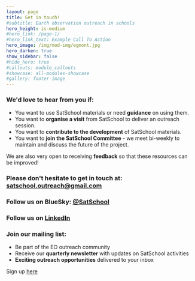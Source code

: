 ```yaml
---
layout: page
title: Get in touch!
#subtitle: Earth observation outreach in schools
hero_height: is-medium
#hero_link: /page-1/
#hero_link_text: Example Call To Action
hero_image: /img/mod-img/egmont.jpg
hero_darken: true
show_sidebar: false
#hide_hero: true
#callouts: module_callouts
#showcase: all-modules-showcase
#gallery: footer-image
---
```

### We'd love to hear from you if:

- You want to use SatSchool materials or need **guidance** on using them.
- You want to **organise a visit** from SatSchool to deliver an outreach session.
- You want to **contribute to the development** of SatSchool materials.
- You want to **join the SatSchool Committee** - we meet bi-weekly to maintain and discuss the future of the project.

We are also very open to receiving **feedback** so that these resources can be improved!

### Please don't hesitate to get in touch at: [satschool.outreach@gmail.com](mailto:satschool.outreach@gmail.com)

### Follow us on BlueSky: [@SatSchool](https://bsky.app/profile/satschool.bsky.social)
### Follow us on [LinkedIn](https://www.linkedin.com/company/satschool-outreach/) 

### Join our mailing list:

- Be part of the EO outreach community
- Receive our **quarterly newsletter** with updates on SatSchool activities
- **Exciting outreach opportunities** delivered to your inbox

Sign up [here](http://eepurl.com/i0znr6)

<br/><br/><br/><br/><br/>
